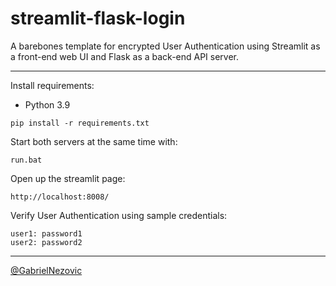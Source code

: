 # streamlit-flask-login
 A barebones template for encrypted User Authentication using Streamlit as a front-end web UI and Flask as a back-end API server.

 ___
 
 Install requirements:
 * Python 3.9
 ```
pip install -r requirements.txt
```
 
Start both servers at the same time with:
```
run.bat
```

Open up the streamlit page:
```
http://localhost:8008/
```

Verify User Authentication using sample credentials:

```
user1: password1
user2: password2
```

___

[@GabrielNezovic](https://github.com/GabrielNezovic)
